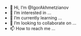 - 👋 Hi, I’m @IgorAkhmetzianov
- 👀 I’m interested in ...
- 🌱 I’m currently learning ...
- 💞️ I’m looking to collaborate on ...
- 📫 How to reach me ...

<!---
IgorAkhmetzianov/IgorAkhmetzianov is a ✨ special ✨ repository because its `README.md` (this file) appears on your GitHub profile.
You can click the Preview link to take a look at your changes.
--->
